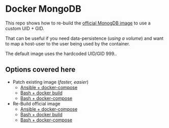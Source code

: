 # Docker MongoDB

This repo shows how to re-build the [official MonogDB image](https://hub.docker.com/_/mongo) to use a custom UID + GID.

That can be useful if you need data-persistence (_using a volume_) and want to map a host-user to the user being used by the container.

The default image uses the hardcoded UID/GID 999..

## Options covered here

- Patch existing image (_faster, easier_)
  - [Ansible + docker-compose](https://github.com/superstes/docker-mongodb-uid/blob/main/Patch_Ansible.yml)
  - [Bash + docker build](https://github.com/superstes/docker-mongodb-uid/blob/main/Patch_Bash+docker-build.sh)
  - [Bash + docker-compose](https://github.com/superstes/docker-mongodb-uid/blob/main/Patch_Bash+docker-compose.sh)
- Re-Build official image
  - [Ansible + docker-compose](https://github.com/superstes/docker-mongodb-uid/blob/main/Rebuild_Ansible.yml)
  - [Bash + docker build](https://github.com/superstes/docker-mongodb-uid/blob/main/Rebuild_Bash+docker-build.sh)
  - [Bash + docker-compose](https://github.com/superstes/docker-mongodb-uid/blob/main/Rebuild_Bash+docker-compose.sh)
